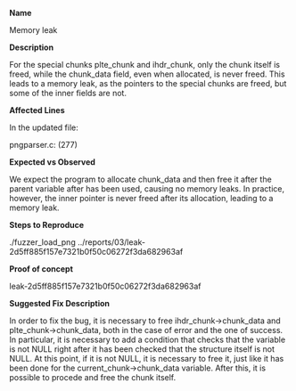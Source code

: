 **Name**

Memory leak

**Description**

For the special chunks plte_chunk and ihdr_chunk, only the chunk itself is freed, while the chunk_data field, even when allocated, is never freed. 
This leads to a memory leak, as the pointers to the special chunks are freed, but some of the inner fields are not.

**Affected Lines**

In the updated file:

pngparser.c: (277)

**Expected vs Observed**

We expect the program to allocate chunk_data and then free it after the parent variable after has been used, causing no memory leaks. 
In practice, however, the inner pointer is never freed after its allocation, leading to a memory leak.

**Steps to Reproduce**

./fuzzer_load_png ../reports/03/leak-2d5ff885f157e7321b0f50c06272f3da682963af

**Proof of concept**

leak-2d5ff885f157e7321b0f50c06272f3da682963af

**Suggested Fix Description**

In order to fix the bug, it is necessary to free ihdr_chunk->chunk_data and plte_chunk->chunk_data, both in the case of error and the one of success.
In particular, it is necessary to add a condition that checks that the variable is not NULL right after it has been checked that the structure itself is not NULL. At this point, if it is not NULL, it is necessary to free it, just like it has been done for the current_chunk->chunk_data variable. 
After this, it is possible to procede and free the chunk itself.
